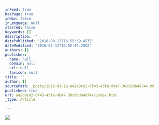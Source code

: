 ```yaml
---
inFeed: true
hasPage: true
inNav: false
inLanguage: null
starred: false
keywords: []
description: ''
datePublished: '2016-03-12T16:55:59.453Z'
dateModified: '2016-03-12T16:55:47.280Z'
authors: []
publisher:
  name: null
  domain: null
  url: null
  favicon: null
title: ''
author: []
sourcePath: _posts/2016-03-12-a42d9c92-6f43-43fa-9b47-30c99da49744.md
published: true
url: a42d9c92-6f43-43fa-9b47-30c99da49744/index.html
_type: Article

---
```

![](https://the-grid-user-content.s3-us-west-2.amazonaws.com/751f1c28-be4b-4e40-900d-3d669401d761.jpg)